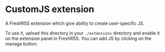 # CustomJS extension

A FreshRSS extension which give ability to create user-specific JS.

To use it, upload this directory in your `./extensions` directory and enable it on the extension panel in FreshRSS. You can add JS by clicking on the manage button.

